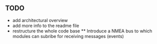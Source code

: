## TODO
* add architectural overview
* add more info to the readme file
* restructure the whole code base
** Introduce a NMEA bus to which modules can subribe for receiving messages (events)
